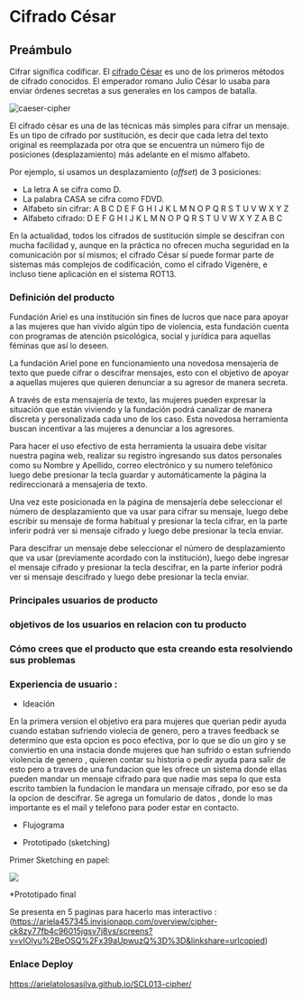 # Cifrado César


## Preámbulo

Cifrar significa codificar. El [cifrado César](https://en.wikipedia.org/wiki/Caesar_cipher)
es uno de los primeros métodos de cifrado conocidos. El emperador romano Julio
César lo usaba para enviar órdenes secretas a sus generales en los campos de
batalla.

![caeser-cipher](https://upload.wikimedia.org/wikipedia/commons/thumb/2/2b/Caesar3.svg/2000px-Caesar3.svg.png)

El cifrado césar es una de las técnicas más simples para cifrar un mensaje. Es
un tipo de cifrado por sustitución, es decir que cada letra del texto original
es reemplazada por otra que se encuentra un número fijo de posiciones
(desplazamiento) más adelante en el mismo alfabeto.

Por ejemplo, si usamos un desplazamiento (_offset_) de 3 posiciones:

* La letra A se cifra como D.
* La palabra CASA se cifra como FDVD.
* Alfabeto sin cifrar: A B C D E F G H I J K L M N O P Q R S T U V W X Y Z
* Alfabeto cifrado: D E F G H I J K L M N O P Q R S T U V W X Y Z A B C

En la actualidad, todos los cifrados de sustitución simple se descifran con
mucha facilidad y, aunque en la práctica no ofrecen mucha seguridad en la
comunicación por sí mismos; el cifrado César sí puede formar parte de sistemas
más complejos de codificación, como el cifrado Vigenère, e incluso tiene
aplicación en el sistema ROT13.



### Definición del producto

Fundación Ariel es una institución sin fines de lucros que nace para apoyar a las mujeres que han vivido algún tipo de violencia, esta fundación cuenta con programas de atención psicológica, social y jurídica para aquellas féminas que así lo deseen.


La fundación Ariel pone en funcionamiento una novedosa mensajería de texto que puede cifrar o descifrar mensajes, esto con el objetivo de apoyar a aquellas mujeres que quieren denunciar a su agresor de manera secreta.

A través de esta mensajería de texto, las mujeres pueden expresar la situación que están viviendo y la fundación podrá canalizar de manera discreta y personalizada cada uno de los caso. Esta novedosa herramienta buscan incentivar a las mujeres a denunciar a los agresores.

Para hacer el uso efectivo de esta herramienta la usuaira debe visitar nuestra pagina web, realizar su registro ingresando sus datos personales como su Nombre y Apellido, correo electrónico y su numero telefónico luego debe presionar la tecla guardar y automáticamente la página la redireccionará a mensajeria de texto. 

Una vez este posicionada en la página de mensajería debe seleccionar el número de desplazamiento que va usar para cifrar su mensaje, luego debe escribir su mensaje de forma habitual y presionar la tecla cifrar, en la parte inferir podrá ver si mensaje cifrado y luego debe presionar la tecla enviar. 

Para descifrar un mensaje debe seleccionar el número de desplazamiento que va usar (previamente acordado con la institución), luego debe ingresar el mensaje cifrado y presionar la tecla descifrar, en la parte inferior podrá ver si mensaje descifrado y luego debe presionar la tecla enviar. 


### Principales usuarios de producto


### objetivos de los usuarios en relacion con tu producto


### Cómo crees que el producto que esta creando esta resolviendo sus problemas 


### Experiencia de usuario :


* Ideación 

En la primera version el objetivo era para mujeres que querian pedir ayuda cuando estaban sufriendo violecia de genero, pero a traves 
feedback se determino que esta opcion es poco efectiva, por lo que se dio un giro y se conviertio en una instacia donde mujeres que han
sufrido o estan sufriendo violencia de genero , quieren contar su historia o pedir ayuda para salir de esto pero a traves de una fundacion que 
les ofrece un sistema donde ellas pueden mandar un mensaje cifrado para que nadie mas sepa lo que esta escrito tambien la fundacion le mandara 
un mensaje cifrado, por eso se da la opcion de descifrar.
Se agrega un fomulario de datos , donde lo mas importante es el mail y telefono para poder estar en contacto.

* Flujograma 

* Prototipado (sketching)

Primer Sketching en papel:

<img src="prototipadopapel.jpeg"/>

*Prototipado final

Se presenta en 5 paginas para hacerlo mas interactivo :
(https://ariela457345.invisionapp.com/overview/cipher-ck8zy77fb4c96015jgsv7j8vs/screens?v=vIOlyu%2BeOSQ%2Fx39aUpwuzQ%3D%3D&linkshare=urlcopied)

### Enlace Deploy

https://arielatolosasilva.github.io/SCL013-cipher/